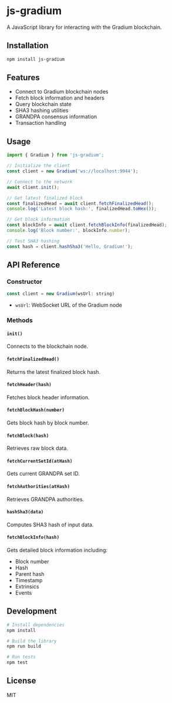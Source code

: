 # js-gradium

A JavaScript library for interacting with the Gradium blockchain.

## Installation

```bash
npm install js-gradium
```

## Features

- Connect to Gradium blockchain nodes
- Fetch block information and headers
- Query blockchain state
- SHA3 hashing utilities
- GRANDPA consensus information
- Transaction handling

## Usage

```javascript
import { Gradium } from 'js-gradium';

// Initialize the client
const client = new Gradium('ws://localhost:9944');

// Connect to the network
await client.init();

// Get latest finalized block
const finalizedHead = await client.fetchFinalizedHead();
console.log('Latest block hash:', finalizedHead.toHex());

// Get block information
const blockInfo = await client.fetchBlockInfo(finalizedHead);
console.log('Block number:', blockInfo.number);

// Test SHA3 hashing
const hash = client.hashSha3('Hello, Gradium!');
```

## API Reference

### Constructor
```javascript
const client = new Gradium(wsUrl: string)
```
- `wsUrl`: WebSocket URL of the Gradium node

### Methods

#### `init()`
Connects to the blockchain node.

#### `fetchFinalizedHead()`
Returns the latest finalized block hash.

#### `fetchHeader(hash)`
Fetches block header information.

#### `fetchBlockHash(number)`
Gets block hash by block number.

#### `fetchBlock(hash)`
Retrieves raw block data.

#### `fetchCurrentSetId(atHash)`
Gets current GRANDPA set ID.

#### `fetchAuthorities(atHash)`
Retrieves GRANDPA authorities.

#### `hashSha3(data)`
Computes SHA3 hash of input data.

#### `fetchBlockInfo(hash)`
Gets detailed block information including:
- Block number
- Hash
- Parent hash
- Timestamp
- Extrinsics
- Events

## Development

```bash
# Install dependencies
npm install

# Build the library
npm run build

# Run tests
npm test
```

## License

MIT 